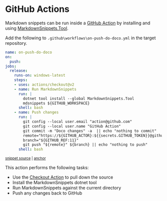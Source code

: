 <!--
GENERATED FILE - DO NOT EDIT
This file was generated by [MarkdownSnippets](https://github.com/SimonCropp/MarkdownSnippets).
Source File: /docs/mdsource/github-action.source.md
To change this file edit the source file and then run MarkdownSnippets.
-->

# GitHub Actions

Markdown snippets can be run inside a [GitHub Action](https://help.github.com/en/actions) by installing and using [MarkdownSnippets.Tool](#installation).

Add the following to `.github\workflows\on-push-do-doco.yml` in the target repository.

<!-- snippet: on-push-do-doco.yml -->
<a id='snippet-on-push-do-doco.yml'/></a>
```yml
name: on-push-do-doco
on:
  push:
jobs:
  release:
    runs-on: windows-latest
    steps:
    - uses: actions/checkout@v2
    - name: Run MarkdownSnippets
      run: |
        dotnet tool install --global MarkdownSnippets.Tool
        mdsnippets ${GITHUB_WORKSPACE}
      shell: bash
    - name: Push changes
      run: |
        git config --local user.email "action@github.com"
        git config --local user.name "GitHub Action"
        git commit -m "Doco changes" -a  || echo "nothing to commit"
        remote="https://${GITHUB_ACTOR}:${{secrets.GITHUB_TOKEN}}@github.com/${GITHUB_REPOSITORY}.git"
        branch="${GITHUB_REF:11}"
        git push "${remote}" ${branch} || echo "nothing to push"
      shell: bash
```
<sup><a href='/docs/on-push-do-doco.yml#L1-L22' title='File snippet `on-push-do-doco.yml` was extracted from'>snippet source</a> | <a href='#snippet-on-push-do-doco.yml' title='Navigate to start of snippet `on-push-do-doco.yml`'>anchor</a></sup>
<!-- endsnippet -->

This action performs the following tasks:

 * Use the [Checkout Action](https://github.com/marketplace/actions/checkout) to pull down the source
 * Install the MarkdownSnippets dotnet tool
 * Run MarkdownSnippets against the current directory
 * Push any changes back to GitHub
